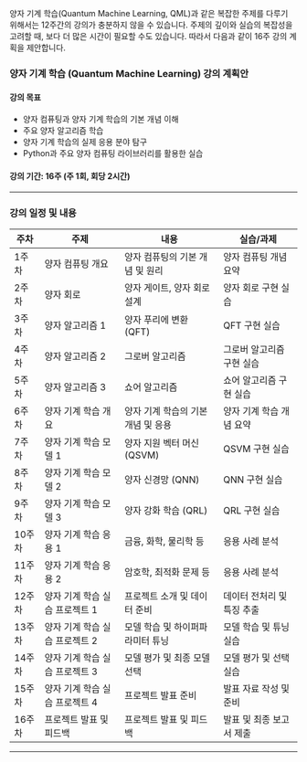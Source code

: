 양자 기계 학습(Quantum Machine Learning, QML)과 같은 복잡한 주제를 다루기 위해서는 12주간의 강의가 충분하지 않을 수 있습니다. 주제의 깊이와 실습의 복잡성을 고려할 때, 보다 더 많은 시간이 필요할 수도 있습니다. 따라서 다음과 같이 16주 강의 계획을 제안합니다.

### 양자 기계 학습 (Quantum Machine Learning) 강의 계획안

#### 강의 목표
- 양자 컴퓨팅과 양자 기계 학습의 기본 개념 이해
- 주요 양자 알고리즘 학습
- 양자 기계 학습의 실제 응용 분야 탐구
- Python과 주요 양자 컴퓨팅 라이브러리를 활용한 실습

#### 강의 기간: 16주 (주 1회, 회당 2시간)

---

### 강의 일정 및 내용

| 주차 | 주제 | 내용 | 실습/과제 |
|------|------|------|-----------|
| 1주차 | 양자 컴퓨팅 개요 | 양자 컴퓨팅의 기본 개념 및 원리 | 양자 컴퓨팅 개념 요약 |
| 2주차 | 양자 회로 | 양자 게이트, 양자 회로 설계 | 양자 회로 구현 실습 |
| 3주차 | 양자 알고리즘 1 | 양자 푸리에 변환 (QFT) | QFT 구현 실습 |
| 4주차 | 양자 알고리즘 2 | 그로버 알고리즘 | 그로버 알고리즘 구현 실습 |
| 5주차 | 양자 알고리즘 3 | 쇼어 알고리즘 | 쇼어 알고리즘 구현 실습 |
| 6주차 | 양자 기계 학습 개요 | 양자 기계 학습의 기본 개념 및 응용 | 양자 기계 학습 개념 요약 |
| 7주차 | 양자 기계 학습 모델 1 | 양자 지원 벡터 머신 (QSVM) | QSVM 구현 실습 |
| 8주차 | 양자 기계 학습 모델 2 | 양자 신경망 (QNN) | QNN 구현 실습 |
| 9주차 | 양자 기계 학습 모델 3 | 양자 강화 학습 (QRL) | QRL 구현 실습 |
| 10주차 | 양자 기계 학습 응용 1 | 금융, 화학, 물리학 등 | 응용 사례 분석 |
| 11주차 | 양자 기계 학습 응용 2 | 암호학, 최적화 문제 등 | 응용 사례 분석 |
| 12주차 | 양자 기계 학습 실습 프로젝트 1 | 프로젝트 소개 및 데이터 준비 | 데이터 전처리 및 특징 추출 |
| 13주차 | 양자 기계 학습 실습 프로젝트 2 | 모델 학습 및 하이퍼파라미터 튜닝 | 모델 학습 및 튜닝 실습 |
| 14주차 | 양자 기계 학습 실습 프로젝트 3 | 모델 평가 및 최종 모델 선택 | 모델 평가 및 선택 실습 |
| 15주차 | 양자 기계 학습 실습 프로젝트 4 | 프로젝트 발표 준비 | 발표 자료 작성 및 준비 |
| 16주차 | 프로젝트 발표 및 피드백 | 프로젝트 발표 및 피드백 | 발표 및 최종 보고서 제출 |

---

